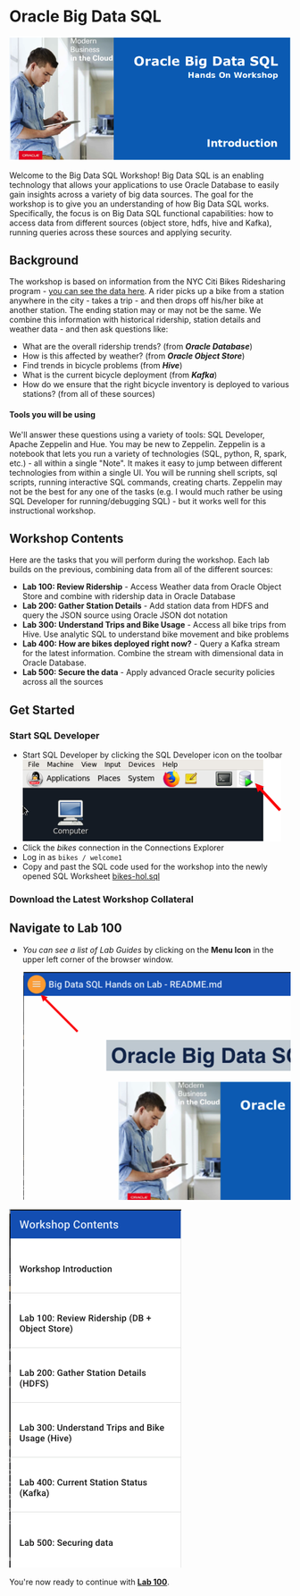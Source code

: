 # Oracle Big Data SQL
![](images/Title.png)

Welcome to the Big Data SQL Workshop!  Big Data SQL is an enabling technology that allows your applications to use Oracle Database to easily gain insights across a variety of big data sources.  The goal for the workshop is to give you an understanding of how Big Data SQL works.  Specifically, the focus is on Big Data SQL functional capabilities:  how to access data from different sources (object store, hdfs, hive and Kafka), running queries across these sources and applying security.  

## Background 
The workshop is based on information from the NYC Citi Bikes Ridesharing program - [you can see the data here](https://data.cityofnewyork.us/NYC-BigApps/Citi-Bike-System-Data/vsnr-94wk).  A rider picks up a bike from a station anywhere in  the city - takes a trip - and then drops off his/her bike at another station.  The ending station may or may not be the same.  We combine this information with historical ridership, station details and weather data - and then ask questions like:

- What are the overall ridership trends?  (from ***Oracle Database***)
- How is this affected by weather?  (from ***Oracle Object Store***)
- Find trends in bicycle problems  (from ***Hive***)
- What is the current bicycle deployment (from ***Kafka***) 
- How do we ensure that the right bicycle inventory is deployed to various stations? (from all of these sources)
 
#### Tools you will be using 
We'll answer these questions using a variety of tools:  SQL Developer, Apache Zeppelin and Hue.  You may be new to Zeppelin.  Zeppelin is a notebook that lets you run a variety of technologies (SQL, python, R, spark, etc.) - all within a single "Note".  It makes it easy to jump between different technologies from within a single UI.  You will be running shell scripts, sql scripts, running interactive SQL commands, creating charts.  Zeppelin may not be the best for any one of the tasks (e.g. I would much rather be using SQL Developer for running/debugging SQL) - but it works well for this instructional workshop.

## Workshop Contents 
Here are the tasks that you will perform during the workshop.  Each lab builds on the previous, combining data from all of the different sources:

- __Lab 100:  Review Ridership__ -  Access Weather data from Oracle Object Store and combine with ridership data in Oracle Database
- __Lab 200:  Gather Station Details__ -  Add station data from HDFS and query the JSON source using Oracle JSON dot notation
- __Lab 300:  Understand Trips and Bike Usage__ -  Access all bike trips from Hive.  Use analytic SQL to understand bike movement and bike problems
- __Lab 400:  How are bikes deployed right now?__ - Query a Kafka stream for the latest information.  Combine the stream with dimensional data in Oracle Database.
- __Lab 500:  Secure the data__ - Apply advanced Oracle security policies across all the sources

## Get Started
### Start SQL Developer
* Start SQL Developer by clicking the SQL Developer icon on the toolbar
![](images/intro/start-sqldev.png)
* Click the *bikes* connection in the Connections Explorer
* Log in as `bikes / welcome1`
* Copy and past the SQL code used for the workshop into the newly opened SQL Worksheet [bikes-hol.sql](lab-resources/bikes-hol.sql)

### Download the Latest Workshop Collateral


## **Navigate to Lab 100**

  - _You can see a list of Lab Guides_ by clicking on the **Menu Icon** in the upper left corner of the browser window.

    ![](images/intro/WorkshopMenu.png)

  ![](images/intro/WorkshopContents.png)

You're now ready to continue with [**Lab 100**](LabGuide100.md).